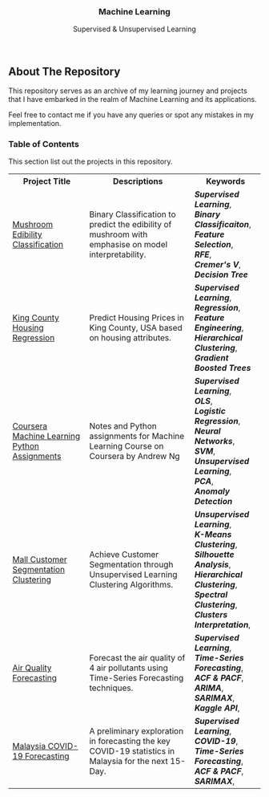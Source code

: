 
<br />
<p align="center">
  <h3 align="center">Machine Learning</h3>

  <p align="center">
    Supervised & Unsupervised Learning
    <br />
    <br />
    <br />
  </p>
</p>

<!-- ABOUT THE PROJECT -->
## About The Repository

This repository serves as an archive of  my learning journey and projects that I have embarked in the realm of Machine Learning and its applications.

Feel free to contact me if you have any queries or spot any mistakes in my implementation.

### Table of Contents

This section list out the projects in this repository.
<table>
    <tr>
        <th>Project Title</th>
        <th>Descriptions</th>
        <th>Keywords</th>
    </tr>
    <tr>
        <td><a href = "https://github.com/kiritowu/Machine_Learning/tree/main/Mushroom%20Edibility%20Classification">Mushroom Edibility Classification</a></td>
        <td>Binary Classification to predict the edibility of mushroom with emphasise on model interpretability.</td>
        <td>
            <em><b>Supervised Learning</b></em>,<br>
            <em><b>Binary Classificaiton</b></em>,<br>
            <em><b>Feature Selection</b></em>,<br>
            <em><b>RFE</b></em>,<br>
            <em><b>Cremer's V</b></em>,<br>
            <em><b>Decision Tree</b></em><br>
        </td>
    </tr>
    <tr>
        <td><a href="https://github.com/kiritowu/Machine_Learning/tree/main/King%20County%20Housing%20Regression">King County Housing Regression</a></td>
        <td>Predict Housing Prices in King County, USA based on housing attributes.</td>
        <td>
            <em><b>Supervised Learning</b></em>,<br>
            <em><b>Regression</b></em>,<br>
            <em><b>Feature Engineering</b></em>,<br>
            <em><b>Hierarchical Clustering</b></em>,<br>
            <em><b>Gradient Boosted Trees</b></em><br>
        </td>
    </tr>
    <tr>
        <td><a href="https://github.com/kiritowu/Machine_Learning/tree/main/Coursera%20Machine%20Learning%20Python%20Assignments">Coursera Machine Learning Python Assignments</a></td>
        <td>Notes and Python assignments for Machine Learning Course on Coursera by Andrew Ng</td>
        <td>
            <em><b>Supervised Learning</b></em>,<br>
            <em><b>OLS</b></em>,<br>
            <em><b>Logistic Regression</b></em>,<br>
            <em><b>Neural Networks</b></em>,<br>
            <em><b>SVM</b></em>,<br>
            <em><b>Unsupervised Learning</b></em>,<br>
            <em><b>PCA</b></em>,<br>
            <em><b>Anomaly Detection</b></em><br>
        </td>
    </tr>
    <tr>
        <td><a href="https://github.com/kiritowu/Machine_Learning/tree/main/Mall%20Customer%20Segmentation%20Clustering">Mall Customer Segmentation Clustering</a></td>
        <td>Achieve Customer Segmentation through Unsupervised Learning Clustering Algorithms.</td>
        <td>
            <em><b>Unsupervised Learning</b></em>,<br>
            <em><b>K-Means Clustering</b></em>,<br>
            <em><b>Silhouette Analysis</b></em>,<br>
            <em><b>Hierarchical Clustering</b></em>,<br>
            <em><b>Spectral Clustering</b></em>,<br>
            <em><b>Clusters Interpretation</b></em>,<br>
        </td>
    </tr>
    <tr>
        <td><a href="#">Air Quality Forecasting</a></td>
        <td>Forecast the air quality of 4 air pollutants using Time-Series Forecasting techniques.</td>
        <td>
            <em><b>Supervised Learning</b></em>,<br>
            <em><b>Time-Series Forecasting</b></em>,<br>
            <em><b>ACF & PACF</b></em>,<br>
            <em><b>ARIMA</b></em>,<br>
            <em><b>SARIMAX</b></em>,<br>
            <em><b>Kaggle API</b></em>,<br>
        </td>
    </tr>
    <tr>
        <td><a href="https://github.com/kiritowu/Machine_Learning/tree/main/Malaysia%20COVID19%20Forecast">Malaysia COVID-19 Forecasting</a></td>
        <td>A preliminary exploration in forecasting the key COVID-19 statistics in Malaysia for the next 15-Day.</td>
        <td>
            <em><b>Supervised Learning</b></em>,<br>
            <em><b>COVID-19</b></em>,<br>
            <em><b>Time-Series Forecasting</b></em>,<br>
            <em><b>ACF & PACF</b></em>,<br>
            <em><b>SARIMAX</b></em>,<br>
        </td>
    </tr>
</table>
